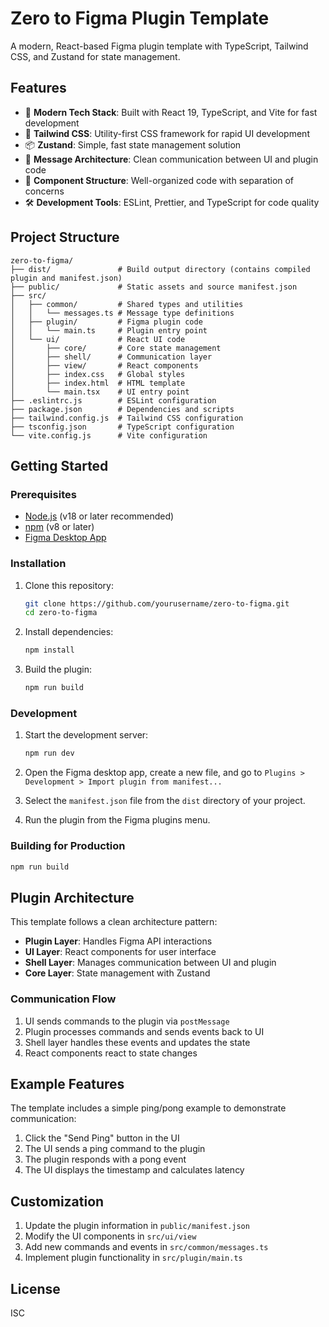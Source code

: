 # Zero to Figma Plugin Template

A modern, React-based Figma plugin template with TypeScript, Tailwind CSS, and Zustand for state management.

## Features

- 🚀 **Modern Tech Stack**: Built with React 19, TypeScript, and Vite for fast development
- 🎨 **Tailwind CSS**: Utility-first CSS framework for rapid UI development
- 📦 **Zustand**: Simple, fast state management solution
- 🔄 **Message Architecture**: Clean communication between UI and plugin code
- 🧩 **Component Structure**: Well-organized code with separation of concerns
- 🛠️ **Development Tools**: ESLint, Prettier, and TypeScript for code quality

## Project Structure

```
zero-to-figma/
├── dist/               # Build output directory (contains compiled plugin and manifest.json)
├── public/             # Static assets and source manifest.json
├── src/
│   ├── common/         # Shared types and utilities
│   │   └── messages.ts # Message type definitions
│   ├── plugin/         # Figma plugin code
│   │   └── main.ts     # Plugin entry point
│   └── ui/             # React UI code
│       ├── core/       # Core state management
│       ├── shell/      # Communication layer
│       ├── view/       # React components
│       ├── index.css   # Global styles
│       ├── index.html  # HTML template
│       └── main.tsx    # UI entry point
├── .eslintrc.js        # ESLint configuration
├── package.json        # Dependencies and scripts
├── tailwind.config.js  # Tailwind CSS configuration
├── tsconfig.json       # TypeScript configuration
└── vite.config.js      # Vite configuration
```

## Getting Started

### Prerequisites

- [Node.js](https://nodejs.org/) (v18 or later recommended)
- [npm](https://www.npmjs.com/) (v8 or later)
- [Figma Desktop App](https://www.figma.com/downloads/)

### Installation

1. Clone this repository:

   ```bash
   git clone https://github.com/yourusername/zero-to-figma.git
   cd zero-to-figma
   ```

2. Install dependencies:

   ```bash
   npm install
   ```

3. Build the plugin:
   ```bash
   npm run build
   ```

### Development

1. Start the development server:

   ```bash
   npm run dev
   ```

2. Open the Figma desktop app, create a new file, and go to `Plugins > Development > Import plugin from manifest...`

3. Select the `manifest.json` file from the `dist` directory of your project.

4. Run the plugin from the Figma plugins menu.

### Building for Production

```bash
npm run build
```

## Plugin Architecture

This template follows a clean architecture pattern:

- **Plugin Layer**: Handles Figma API interactions
- **UI Layer**: React components for user interface
- **Shell Layer**: Manages communication between UI and plugin
- **Core Layer**: State management with Zustand

### Communication Flow

1. UI sends commands to the plugin via `postMessage`
2. Plugin processes commands and sends events back to UI
3. Shell layer handles these events and updates the state
4. React components react to state changes

## Example Features

The template includes a simple ping/pong example to demonstrate communication:

1. Click the "Send Ping" button in the UI
2. The UI sends a ping command to the plugin
3. The plugin responds with a pong event
4. The UI displays the timestamp and calculates latency

## Customization

1. Update the plugin information in `public/manifest.json`
2. Modify the UI components in `src/ui/view`
3. Add new commands and events in `src/common/messages.ts`
4. Implement plugin functionality in `src/plugin/main.ts`

## License

ISC
